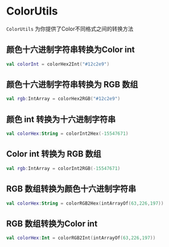 # ColorUtils

`ColorUtils` 为你提供了Color不同格式之间的转换方法

## 颜色十六进制字符串转换为Color int

```kotlin
val colorInt = colorHex2Int("#12c2e9")
```

## 颜色十六进制字符串转换为 RGB 数组

```kotlin
val rgb:IntArray = colorHex2RGB("#12c2e9")
```

## 颜色 int 转换为十六进制字符串

```kotlin
val colorHex:String = colorInt2Hex(-15547671)
```

## Color int 转换为 RGB 数组

```kotlin
val rgb:IntArray = colorInt2RGB(-15547671)
```

## RGB 数组转换为颜色十六进制字符串

```kotlin
val colorHex:String = colorRGB2Hex(intArrayOf(63,226,197))
```

## RGB 数组转换为Color int

```kotlin
val colorHex:Int = colorRGB2Int(intArrayOf(63,226,197))
```